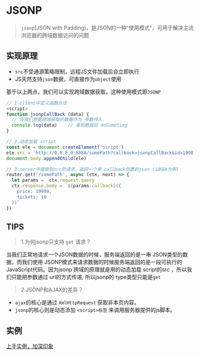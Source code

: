 # JSONP

> `jsonp`(JSON with Padding)，是JSON的一种“使用模式”，可用于解决主流浏览器的跨域数据访问的问题

## 实现原理

- `src`不受通源策略限制，远程JS文件加载后会立即执行
- JS天然支持`json`数据，可直接作为`object`使用

基于以上两点，我们可以实现跨域数据获取，这种使用模式即`JSONP`

```js
// 1.client中定义函数方法
<script>
function jsonpCallBack (data) {
  // 将我们想要跨域获取的数据作为 参数传入
  console.log(data)    // 拿到数据后 doSometing
}

// 2.动态加载 script
const ele = document.createElement('script')
ele.src = 'http://0.0.0.0:8888/somePath?callback=jsonpCallBack&id=1998'
document.body.appendChild(ele)

// 3.server中接收到src的请求，返回一个用 callback包裹的json (以KOA为例)
router.get('/somePath', async (ctx, next) => {
  let params =  ctx.request.query
  ctx.response.body = `${params.callback}({
    price: 19999,
    tickets: 10
  })`
})
```

## TIPS

> 1.为何jsonp只支持 `get` 请求？

当我们正常地请求一个JSON数据的时候，服务端返回的是一串 JSON类型的数据，而我们使用 JSONP模式来请求数据的时候服务端返回的是一段可执行的 JavaScript代码。因为jsonp 跨域的原理就是用的动态加载 script的src ，所以我们只能把参数通过 url的方式传递, 所以jsonp的 type类型只能是`get`

> 2.JSONP和AJAX的差异？

- `ajax`的核心是通过 `XmlHttpRequest` 获取非本页内容。
- `jsonp`的核心则是动态添加 `<script>标签` 来调用服务器提供的js脚本。

## 实例

[上手实例，加深印象](https://github.com/Foosux/jsonpTest)
